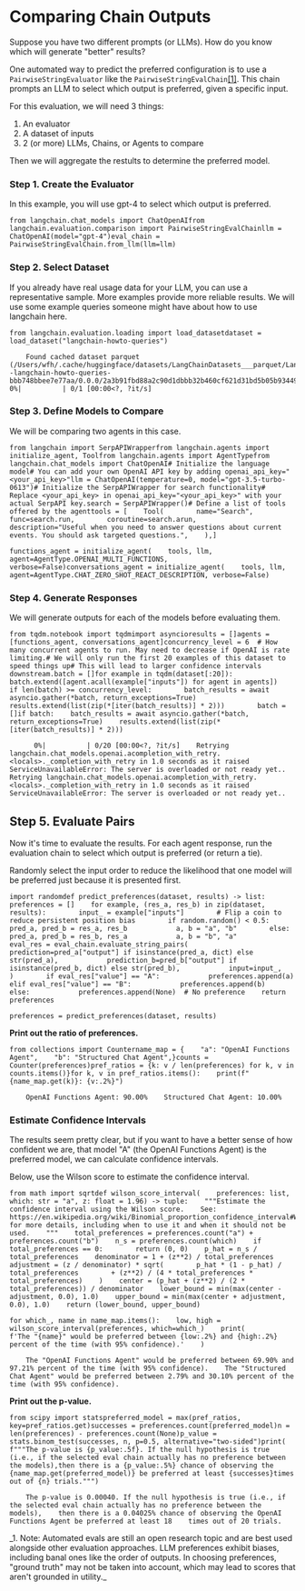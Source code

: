Comparing Chain Outputs
=======================

Suppose you have two different prompts (or LLMs). How do you know which will generate "better" results?

One automated way to predict the preferred configuration is to use a `PairwiseStringEvaluator` like the `PairwiseStringEvalChain`[\[1\]](#cite_note-1). This chain prompts an LLM to select which output is preferred, given a specific input.

For this evaluation, we will need 3 things:

1.  An evaluator
2.  A dataset of inputs
3.  2 (or more) LLMs, Chains, or Agents to compare

Then we will aggregate the restults to determine the preferred model.

### Step 1. Create the Evaluator[](#step-1-create-the-evaluator "Direct link to Step 1. Create the Evaluator")

In this example, you will use gpt-4 to select which output is preferred.

    from langchain.chat_models import ChatOpenAIfrom langchain.evaluation.comparison import PairwiseStringEvalChainllm = ChatOpenAI(model="gpt-4")eval_chain = PairwiseStringEvalChain.from_llm(llm=llm)

### Step 2. Select Dataset[](#step-2-select-dataset "Direct link to Step 2. Select Dataset")

If you already have real usage data for your LLM, you can use a representative sample. More examples provide more reliable results. We will use some example queries someone might have about how to use langchain here.

    from langchain.evaluation.loading import load_datasetdataset = load_dataset("langchain-howto-queries")

        Found cached dataset parquet (/Users/wfh/.cache/huggingface/datasets/LangChainDatasets___parquet/LangChainDatasets--langchain-howto-queries-bbb748bbee7e77aa/0.0.0/2a3b91fbd88a2c90d1dbbb32b460cf621d31bd5b05b934492fdef7d8d6f236ec)      0%|          | 0/1 [00:00<?, ?it/s]

### Step 3. Define Models to Compare[](#step-3-define-models-to-compare "Direct link to Step 3. Define Models to Compare")

We will be comparing two agents in this case.

    from langchain import SerpAPIWrapperfrom langchain.agents import initialize_agent, Toolfrom langchain.agents import AgentTypefrom langchain.chat_models import ChatOpenAI# Initialize the language model# You can add your own OpenAI API key by adding openai_api_key="<your_api_key>"llm = ChatOpenAI(temperature=0, model="gpt-3.5-turbo-0613")# Initialize the SerpAPIWrapper for search functionality# Replace <your_api_key> in openai_api_key="<your_api_key>" with your actual SerpAPI key.search = SerpAPIWrapper()# Define a list of tools offered by the agenttools = [    Tool(        name="Search",        func=search.run,        coroutine=search.arun,        description="Useful when you need to answer questions about current events. You should ask targeted questions.",    ),]

    functions_agent = initialize_agent(    tools, llm, agent=AgentType.OPENAI_MULTI_FUNCTIONS, verbose=False)conversations_agent = initialize_agent(    tools, llm, agent=AgentType.CHAT_ZERO_SHOT_REACT_DESCRIPTION, verbose=False)

### Step 4. Generate Responses[](#step-4-generate-responses "Direct link to Step 4. Generate Responses")

We will generate outputs for each of the models before evaluating them.

    from tqdm.notebook import tqdmimport asyncioresults = []agents = [functions_agent, conversations_agent]concurrency_level = 6  # How many concurrent agents to run. May need to decrease if OpenAI is rate limiting.# We will only run the first 20 examples of this dataset to speed things up# This will lead to larger confidence intervals downstream.batch = []for example in tqdm(dataset[:20]):    batch.extend([agent.acall(example["inputs"]) for agent in agents])    if len(batch) >= concurrency_level:        batch_results = await asyncio.gather(*batch, return_exceptions=True)        results.extend(list(zip(*[iter(batch_results)] * 2)))        batch = []if batch:    batch_results = await asyncio.gather(*batch, return_exceptions=True)    results.extend(list(zip(*[iter(batch_results)] * 2)))

          0%|          | 0/20 [00:00<?, ?it/s]    Retrying langchain.chat_models.openai.acompletion_with_retry.<locals>._completion_with_retry in 1.0 seconds as it raised ServiceUnavailableError: The server is overloaded or not ready yet..    Retrying langchain.chat_models.openai.acompletion_with_retry.<locals>._completion_with_retry in 1.0 seconds as it raised ServiceUnavailableError: The server is overloaded or not ready yet..

Step 5. Evaluate Pairs[](#step-5-evaluate-pairs "Direct link to Step 5. Evaluate Pairs")
-----------------------------------------------------------------------------------------

Now it's time to evaluate the results. For each agent response, run the evaluation chain to select which output is preferred (or return a tie).

Randomly select the input order to reduce the likelihood that one model will be preferred just because it is presented first.

    import randomdef predict_preferences(dataset, results) -> list:    preferences = []    for example, (res_a, res_b) in zip(dataset, results):        input_ = example["inputs"]        # Flip a coin to reduce persistent position bias        if random.random() < 0.5:            pred_a, pred_b = res_a, res_b            a, b = "a", "b"        else:            pred_a, pred_b = res_b, res_a            a, b = "b", "a"        eval_res = eval_chain.evaluate_string_pairs(            prediction=pred_a["output"] if isinstance(pred_a, dict) else str(pred_a),            prediction_b=pred_b["output"] if isinstance(pred_b, dict) else str(pred_b),            input=input_,        )        if eval_res["value"] == "A":            preferences.append(a)        elif eval_res["value"] == "B":            preferences.append(b)        else:            preferences.append(None)  # No preference    return preferences

    preferences = predict_preferences(dataset, results)

**Print out the ratio of preferences.**

    from collections import Countername_map = {    "a": "OpenAI Functions Agent",    "b": "Structured Chat Agent",}counts = Counter(preferences)pref_ratios = {k: v / len(preferences) for k, v in counts.items()}for k, v in pref_ratios.items():    print(f"{name_map.get(k)}: {v:.2%}")

        OpenAI Functions Agent: 90.00%    Structured Chat Agent: 10.00%

### Estimate Confidence Intervals[](#estimate-confidence-intervals "Direct link to Estimate Confidence Intervals")

The results seem pretty clear, but if you want to have a better sense of how confident we are, that model "A" (the OpenAI Functions Agent) is the preferred model, we can calculate confidence intervals.

Below, use the Wilson score to estimate the confidence interval.

    from math import sqrtdef wilson_score_interval(    preferences: list, which: str = "a", z: float = 1.96) -> tuple:    """Estimate the confidence interval using the Wilson score.    See: https://en.wikipedia.org/wiki/Binomial_proportion_confidence_interval#Wilson_score_interval    for more details, including when to use it and when it should not be used.    """    total_preferences = preferences.count("a") + preferences.count("b")    n_s = preferences.count(which)    if total_preferences == 0:        return (0, 0)    p_hat = n_s / total_preferences    denominator = 1 + (z**2) / total_preferences    adjustment = (z / denominator) * sqrt(        p_hat * (1 - p_hat) / total_preferences        + (z**2) / (4 * total_preferences * total_preferences)    )    center = (p_hat + (z**2) / (2 * total_preferences)) / denominator    lower_bound = min(max(center - adjustment, 0.0), 1.0)    upper_bound = min(max(center + adjustment, 0.0), 1.0)    return (lower_bound, upper_bound)

    for which_, name in name_map.items():    low, high = wilson_score_interval(preferences, which=which_)    print(        f'The "{name}" would be preferred between {low:.2%} and {high:.2%} percent of the time (with 95% confidence).'    )

        The "OpenAI Functions Agent" would be preferred between 69.90% and 97.21% percent of the time (with 95% confidence).    The "Structured Chat Agent" would be preferred between 2.79% and 30.10% percent of the time (with 95% confidence).

**Print out the p-value.**

    from scipy import statspreferred_model = max(pref_ratios, key=pref_ratios.get)successes = preferences.count(preferred_model)n = len(preferences) - preferences.count(None)p_value = stats.binom_test(successes, n, p=0.5, alternative="two-sided")print(    f"""The p-value is {p_value:.5f}. If the null hypothesis is true (i.e., if the selected eval chain actually has no preference between the models),then there is a {p_value:.5%} chance of observing the {name_map.get(preferred_model)} be preferred at least {successes}times out of {n} trials.""")

        The p-value is 0.00040. If the null hypothesis is true (i.e., if the selected eval chain actually has no preference between the models),    then there is a 0.04025% chance of observing the OpenAI Functions Agent be preferred at least 18    times out of 20 trials.

\_1. Note: Automated evals are still an open research topic and are best used alongside other evaluation approaches. LLM preferences exhibit biases, including banal ones like the order of outputs. In choosing preferences, "ground truth" may not be taken into account, which may lead to scores that aren't grounded in utility.\_